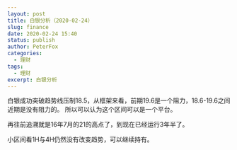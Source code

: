 ```yaml
---
layout: post
title: 白银分析（2020-02-24）
slug: finance
date: 2020-02-24 15:40
status: publish
author: PeterFox
categories: 
  - 理财
tags: 
  - 理财
excerpt: 白银分析
---
```


白银成功突破趋势线压制18.5，从框架来看，前期19.6是一个阻力，18.6-19.6之间近期是没有阻力的。
所以可以认为这个区间可以是一个平台。

再往前追溯就是16年7月的21的高点了，到现在已经运行3年半了。

小区间看1H与4H仍然没有改变趋势，可以继续持有。